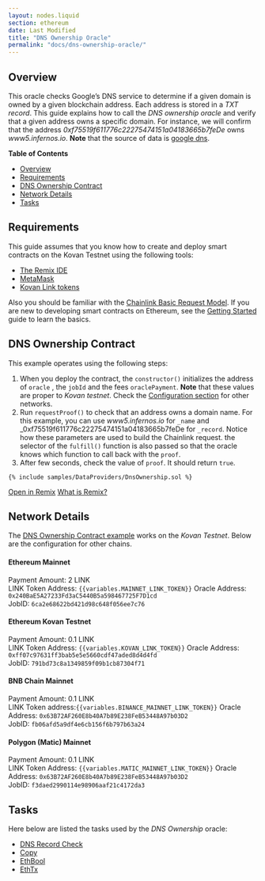 ```yaml
---
layout: nodes.liquid
section: ethereum
date: Last Modified
title: "DNS Ownership Oracle"
permalink: "docs/dns-ownership-oracle/"
---
```


## Overview

This oracle checks Google’s DNS service to determine if a given domain is owned by a given blockchain address. Each address is stored in a _TXT record_.
This guide explains how to call the _DNS ownership oracle_ and verify that a given address owns a specific domain. For instance, we will confirm that the address _0xf75519f611776c22275474151a04183665b7feDe_ owns _www5.infernos.io_.  **Note** that the source of data is [google dns](https://dns.google/resolve?name=www5.infernos.io&type=TXT).

**Table of Contents**

- [Overview](#overview)
- [Requirements](#requirements)
- [DNS Ownership Contract](#dns-ownership-contract)
- [Network Details](#network-details)
- [Tasks](#tasks)


## Requirements

This guide assumes that you know how to create and deploy smart contracts on the Kovan Testnet using the following tools:

- [The Remix IDE](https://remix.ethereum.org/)
- [MetaMask](https://metamask.io/)
- [Kovan Link tokens](/docs/link-token-contracts/#kovan-testnet)

Also you should be familiar with the [Chainlink Basic Request Model](/docs/architecture-request-model/).
If you are new to developing smart contracts on Ethereum, see the [Getting Started](/docs/conceptual-overview/) guide to learn the basics.

## DNS Ownership Contract

This example operates using the following steps:

1. When you deploy the contract, the `constructor()` initializes the address of `oracle` , the `jobId` and the fees `oraclePayment`. **Note** that these values are proper to _Kovan testnet_. Check the [Configuration section](#configuration) for other networks.
1. Run `requestProof()` to check that an address owns a domain name. For this example, you can use _www5.infernos.io_ for `_name` and _0xf75519f611776c22275474151a04183665b7feDe for `_record`. Notice how these parameters are used to build the Chainlink request. the selector of the `fulfill()` function is also passed so that the oracle knows which function to call back with the `proof`.
1. After few seconds, check the value of `proof`. It should return `true`. 

```solidity
{% include samples/DataProviders/DnsOwnership.sol %}
```

<div class="remix-callout">
  <a href="https://remix.ethereum.org/#url=https://docs.chain.link/samples/DataProviders/DnsOwnership.sol" target="_blank" >Open in Remix</a>
  <a href="/docs/conceptual-overview/#what-is-remix" >What is Remix?</a>
</div>

## Network Details

The [DNS Ownership Contract example](#dns-ownership-contract) works on the _Kovan Testnet_. Below are the configuration for other chains.

#### Ethereum Mainnet

Payment Amount: 2 LINK  
LINK Token Address: `{{variables.MAINNET_LINK_TOKEN}}`
Oracle Address: `0x240BaE5A27233Fd3aC5440B5a598467725F7D1cd`  
JobID: `6ca2e68622bd421d98c648f056ee7c76`

#### Ethereum Kovan Testnet

Payment Amount: 0.1  LINK  
LINK Token Address: `{{variables.KOVAN_LINK_TOKEN}}`
Oracle Address: `0xff07c97631ff3bab5e5e5660cdf47aded8d4d4fd`  
JobID: `791bd73c8a1349859f09b1cb87304f71`

#### BNB Chain Mainnet

Payment Amount: 0.1 LINK  
LINK Token address:`{{variables.BINANCE_MAINNET_LINK_TOKEN}}`
Oracle Address: `0x63B72AF260E8b40A7b89E238FeB53448A97b03D2`  
JobID: `fb06afd5a9df4e6cb156f6b797b63a24`  

#### Polygon (Matic) Mainnet

Payment Amount: 0.1 LINK  
LINK Token Address: `{{variables.MATIC_MAINNET_LINK_TOKEN}}`
Oracle Address: `0x63B72AF260E8b40A7b89E238FeB53448A97b03D2`  
JobID: `f3daed2990114e98906aaf21c4172da3`  

## Tasks

Here below are listed the tasks used by the _DNS Ownership_ oracle:

- <a href="https://market.link/adapters/9bfdd269-133c-44d4-9c67-b66cca770c0f" target="_blank">DNS Record Check</a>
- [Copy](/docs/core-adapters/#copy)
- [EthBool](/docs/core-adapters/#ethbool)
- [EthTx](/docs/core-adapters/#ethtx)
